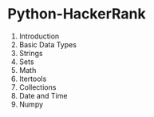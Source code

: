 # Python-HackerRank
1) Introduction
2) Basic Data Types
3) Strings
4) Sets
5) Math
6) Itertools
7) Collections
8) Date and Time
16) Numpy